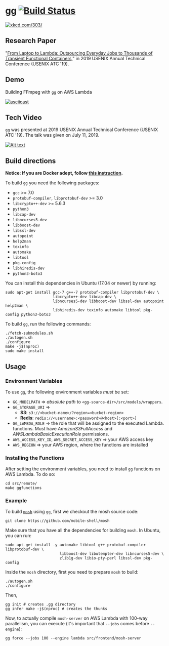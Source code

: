 # gg [![Build Status](https://travis-ci.org/StanfordSNR/gg.svg?branch=master)](https://travis-ci.org/StanfordSNR/gg)

[![xkcd.com/303/](https://s3-us-west-2.amazonaws.com/stanfordsnr/gg-xkcd.jpg)](https://xkcd.com/303/)


## Research Paper

"[From Laptop to Lambda: Outsourcing Everyday Jobs to Thousands of Transient Functional Containers](https://www.usenix.org/system/files/atc19-fouladi.pdf)," in 2019 USENIX Annual Technical Conference (USENIX ATC '19).

## Demo

Building FFmpeg with `gg` on AWS Lambda

[![asciicast](https://asciinema.org/a/257545.svg)](https://asciinema.org/a/257545)

## Tech Video

`gg` was presented at 2019 USENIX Annual Technical Conference (USENIX ATC '19). The talk was given on July 11, 2019.

[![Alt text](https://img.youtube.com/vi/VVWVN6Czji4/0.jpg)](https://www.youtube.com/watch?v=VVWVN6Czji4)


## Build directions

**Notice: If you are Docker adept, follow [this instruction](https://github.com/StanfordSNR/gg/blob/master/docker/README.md).**

To build `gg` you need the following packages:

- `gcc` >= 7.0
- `protobuf-compiler`, `libprotobuf-dev` >= 3.0
- `libcrypto++-dev` >= 5.6.3
- `python3`
- `libcap-dev`
- `libncurses5-dev`
- `libboost-dev`
- `libssl-dev`
- `autopoint`
- `help2man`
- `texinfo`
- `automake`
- `libtool`
- `pkg-config`
- `libhiredis-dev`
- `python3-boto3`

You can install this dependencies in Ubuntu (17.04 or newer) by running:

```
sudo apt-get install gcc-7 g++-7 protobuf-compiler libprotobuf-dev \
                     libcrypto++-dev libcap-dev \
                     libncurses5-dev libboost-dev libssl-dev autopoint help2man \
                     libhiredis-dev texinfo automake libtool pkg-config python3-boto3
```

To build `gg`, run the following commands:

```
./fetch-submodules.sh
./autogen.sh
./configure
make -j$(nproc)
sudo make install
```

## Usage

### Environment Variables

To use `gg`, the following environment variables *must* be set:

- `GG_MODELPATH` => *absolute path* to `<gg-source-dir>/src/models/wrappers`.
- `GG_STORAGE_URI` =>
  - **S3**: `s3://<bucket-name>/?region=<bucket-region>`
  - **Redis**: `redis://<username>:<password>@<host>[:<port>]`
- `GG_LAMBDA_ROLE` => the role that will be assigned to the executed Lambda.
functions. Must have *AmazonS3FullAccess* and *AWSLambdaBasicExecutionRole*
permissions.
- `AWS_ACCESS_KEY_ID`, `AWS_SECRET_ACCESS_KEY` => your AWS access key
- `AWS_REGION` => your AWS region, where the functions are installed

### Installing the Functions

After setting the environment variables, you need to install `gg` functions on
AWS Lambda. To do so:

~~~
cd src/remote/
make ggfunctions
~~~

### Example

To build [`mosh`](https://github.com/mobile-shell/mosh) using `gg`, first we
checkout the mosh source code:

~~~
git clone https://github.com/mobile-shell/mosh
~~~

Make sure that you have all the dependencies for building `mosh`. In Ubuntu,
you can run:

~~~
sudo apt-get install -y automake libtool g++ protobuf-compiler libprotobuf-dev \
                        libboost-dev libutempter-dev libncurses5-dev \
                        zlib1g-dev libio-pty-perl libssl-dev pkg-config
~~~

Inside the `mosh` directory, first you need to prepare `mosh` to build:

~~~
./autogen.sh
./configure
~~~

Then,

~~~
gg init # creates .gg directory
gg infer make -j$(nproc) # creates the thunks
~~~

Now, to actually compile `mosh-server` on AWS Lambda with 100-way parallelism,
you can execute (it's important that `--jobs` comes before `--engine`):

~~~
gg force --jobs 100 --engine lambda src/frontend/mosh-server
~~~
